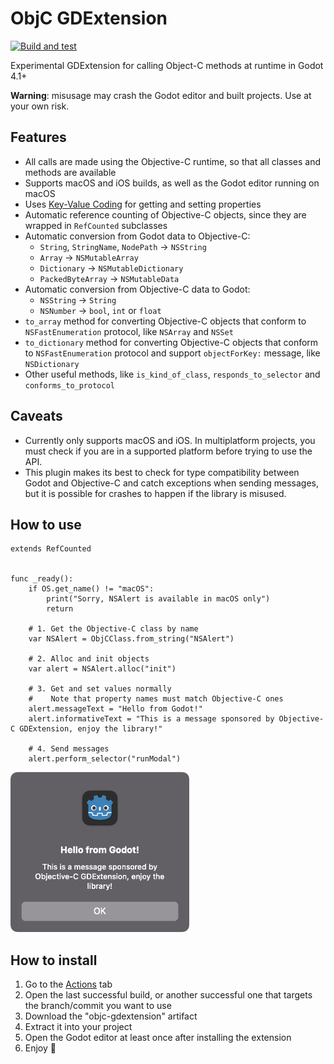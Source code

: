 # ObjC GDExtension
[![Build and test](https://github.com/gilzoide/objc-gdextension/actions/workflows/build.yml/badge.svg)](https://github.com/gilzoide/objc-gdextension/actions/workflows/build.yml)

Experimental GDExtension for calling Object-C methods at runtime in Godot 4.1+

**Warning**: misusage may crash the Godot editor and built projects.
Use at your own risk.


## Features
- All calls are made using the Objective-C runtime, so that all classes and methods are available
- Supports macOS and iOS builds, as well as the Godot editor running on macOS
- Uses [Key-Value Coding](https://developer.apple.com/documentation/objectivec/nsobject/nskeyvaluecoding) for getting and setting properties
- Automatic reference counting of Objective-C objects, since they are wrapped in `RefCounted` subclasses
- Automatic conversion from Godot data to Objective-C:
  + `String`, `StringName`, `NodePath` -> `NSString`
  + `Array` -> `NSMutableArray`
  + `Dictionary` -> `NSMutableDictionary`
  + `PackedByteArray` -> `NSMutableData`
- Automatic conversion from Objective-C data to Godot:
  + `NSString` -> `String`
  + `NSNumber` -> `bool`, `int` or `float`
- `to_array` method for converting Objective-C objects that conform to `NSFastEnumeration` protocol, like `NSArray` and `NSSet`
- `to_dictionary` method for converting Objective-C objects that conform to `NSFastEnumeration` protocol and support `objectForKey:` message, like `NSDictionary`
- Other useful methods, like `is_kind_of_class`, `responds_to_selector` and `conforms_to_protocol`


## Caveats
- Currently only supports macOS and iOS.
  In multiplatform projects, you must check if you are in a supported platform before trying to use the API.
- This plugin makes its best to check for type compatibility between Godot and Objective-C and catch exceptions when sending messages, but it is possible for crashes to happen if the library is misused.


## How to use
```gdscript
extends RefCounted


func _ready():
    if OS.get_name() != "macOS":
        print("Sorry, NSAlert is available in macOS only")
        return

    # 1. Get the Objective-C class by name
    var NSAlert = ObjCClass.from_string("NSAlert")

    # 2. Alloc and init objects
    var alert = NSAlert.alloc("init")
    
    # 3. Get and set values normally
    #    Note that property names must match Objective-C ones
    alert.messageText = "Hello from Godot!"
    alert.informativeText = "This is a message sponsored by Objective-C GDExtension, enjoy the library!"

    # 4. Send messages
    alert.perform_selector("runModal")
```
<img src="extras/hello_from_godot.png" height="256" alt="Native macOS alert window showing the message text set via GDScript" />


## How to install
1. Go to the [Actions](https://github.com/gilzoide/objc-gdextension/actions) tab
2. Open the last successful build, or another successful one that targets the branch/commit you want to use
3. Download the "objc-gdextension" artifact
4. Extract it into your project
5. Open the Godot editor at least once after installing the extension
6. Enjoy 🍾
